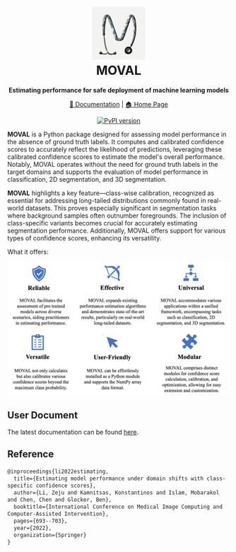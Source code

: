 <h1 align="center">
  <a href="https://zerojumpline.github.io/moval">
    <img src="https://github.com/ZerojumpLine/MOVAL/blob/main/docs/logo.png?raw=True" alt="Logo" width="120" height="120">
  </a>
  <br/>
  MOVAL
</h1>

<p align="center"><strong>Estimating performance for safe deployment of machine learning models</strong></p>


<div align="center">

[📖 Documentation](https://moval.readthedocs.io/en/latest/index.html) |
[🏠 Home Page](https://zerojumpline.github.io/moval)


[![PyPI version](https://badge.fury.io/py/moval.svg)](https://badge.fury.io/py/moval)


</div>



**MOVAL** is a Python package designed for assessing model performance in the absence of ground truth labels. It computes and calibrated confidence scores to accurately reflect the likelihood of predictions, leveraging these calibrated confidence scores to estimate the model's overall performance. Notably, MOVAL operates without the need for ground truth labels in the target domains and supports the evaluation of model performance in classification, 2D segmentation, and 3D segmentation.

**MOVAL** highlights a key feature—class-wise calibration, recognized as essential for addressing long-tailed distributions commonly found in real-world datasets. This proves especially significant in segmentation tasks where background samples often outnumber foregrounds. The inclusion of class-specific variants becomes crucial for accurately estimating segmentation performance. Additionally, MOVAL offers support for various types of confidence scores, enhancing its versatility.

What it offers:
<br/> <div align=center><img src="https://github.com/ZerojumpLine/MOVAL/blob/main/docs/software_features.png?raw=True" width="750px"/></div>

## User Document

The latest documentation can be found [here](https://moval.readthedocs.io/en/latest/index.html).

## Reference

```
@inproceedings{li2022estimating,
  title={Estimating model performance under domain shifts with class-specific confidence scores},
  author={Li, Zeju and Kamnitsas, Konstantinos and Islam, Mobarakol and Chen, Chen and Glocker, Ben},
  booktitle={International Conference on Medical Image Computing and Computer-Assisted Intervention},
  pages={693--703},
  year={2022},
  organization={Springer}
}
```